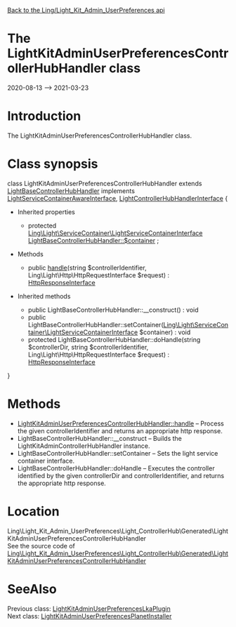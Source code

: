 [Back to the Ling/Light_Kit_Admin_UserPreferences api](https://github.com/lingtalfi/Light_Kit_Admin_UserPreferences/blob/master/doc/api/Ling/Light_Kit_Admin_UserPreferences.md)



The LightKitAdminUserPreferencesControllerHubHandler class
================
2020-08-13 --> 2021-03-23






Introduction
============

The LightKitAdminUserPreferencesControllerHubHandler class.



Class synopsis
==============


class <span class="pl-k">LightKitAdminUserPreferencesControllerHubHandler</span> extends [LightBaseControllerHubHandler](https://github.com/lingtalfi/Light_ControllerHub/blob/master/doc/api/Ling/Light_ControllerHub/ControllerHubHandler/LightBaseControllerHubHandler.md) implements [LightServiceContainerAwareInterface](https://github.com/lingtalfi/Light/blob/master/doc/api/Ling/Light/ServiceContainer/LightServiceContainerAwareInterface.md), [LightControllerHubHandlerInterface](https://github.com/lingtalfi/Light_ControllerHub/blob/master/doc/api/Ling/Light_ControllerHub/ControllerHubHandler/LightControllerHubHandlerInterface.md) {

- Inherited properties
    - protected [Ling\Light\ServiceContainer\LightServiceContainerInterface](https://github.com/lingtalfi/Light/blob/master/doc/api/Ling/Light/ServiceContainer/LightServiceContainerInterface.md) [LightBaseControllerHubHandler::$container](#property-container) ;

- Methods
    - public [handle](https://github.com/lingtalfi/Light_Kit_Admin_UserPreferences/blob/master/doc/api/Ling/Light_Kit_Admin_UserPreferences/Light_ControllerHub/Generated/LightKitAdminUserPreferencesControllerHubHandler/handle.md)(string $controllerIdentifier, Ling\Light\Http\HttpRequestInterface $request) : [HttpResponseInterface](https://github.com/lingtalfi/Light/blob/master/doc/api/Ling/Light/Http/HttpResponseInterface.md)

- Inherited methods
    - public LightBaseControllerHubHandler::__construct() : void
    - public LightBaseControllerHubHandler::setContainer([Ling\Light\ServiceContainer\LightServiceContainerInterface](https://github.com/lingtalfi/Light/blob/master/doc/api/Ling/Light/ServiceContainer/LightServiceContainerInterface.md) $container) : void
    - protected LightBaseControllerHubHandler::doHandle(string $controllerDir, string $controllerIdentifier, Ling\Light\Http\HttpRequestInterface $request) : [HttpResponseInterface](https://github.com/lingtalfi/Light/blob/master/doc/api/Ling/Light/Http/HttpResponseInterface.md)

}






Methods
==============

- [LightKitAdminUserPreferencesControllerHubHandler::handle](https://github.com/lingtalfi/Light_Kit_Admin_UserPreferences/blob/master/doc/api/Ling/Light_Kit_Admin_UserPreferences/Light_ControllerHub/Generated/LightKitAdminUserPreferencesControllerHubHandler/handle.md) &ndash; Process the given controllerIdentifier and returns an appropriate http response.
- LightBaseControllerHubHandler::__construct &ndash; Builds the LightKitAdminControllerHubHandler instance.
- LightBaseControllerHubHandler::setContainer &ndash; Sets the light service container interface.
- LightBaseControllerHubHandler::doHandle &ndash; Executes the controller identified by the given controllerDir and controllerIdentifier, and returns the appropriate http response.





Location
=============
Ling\Light_Kit_Admin_UserPreferences\Light_ControllerHub\Generated\LightKitAdminUserPreferencesControllerHubHandler<br>
See the source code of [Ling\Light_Kit_Admin_UserPreferences\Light_ControllerHub\Generated\LightKitAdminUserPreferencesControllerHubHandler](https://github.com/lingtalfi/Light_Kit_Admin_UserPreferences/blob/master/Light_ControllerHub/Generated/LightKitAdminUserPreferencesControllerHubHandler.php)



SeeAlso
==============
Previous class: [LightKitAdminUserPreferencesLkaPlugin](https://github.com/lingtalfi/Light_Kit_Admin_UserPreferences/blob/master/doc/api/Ling/Light_Kit_Admin_UserPreferences/LightKitAdminPlugin/Generated/LightKitAdminUserPreferencesLkaPlugin.md)<br>Next class: [LightKitAdminUserPreferencesPlanetInstaller](https://github.com/lingtalfi/Light_Kit_Admin_UserPreferences/blob/master/doc/api/Ling/Light_Kit_Admin_UserPreferences/Light_PlanetInstaller/LightKitAdminUserPreferencesPlanetInstaller.md)<br>
